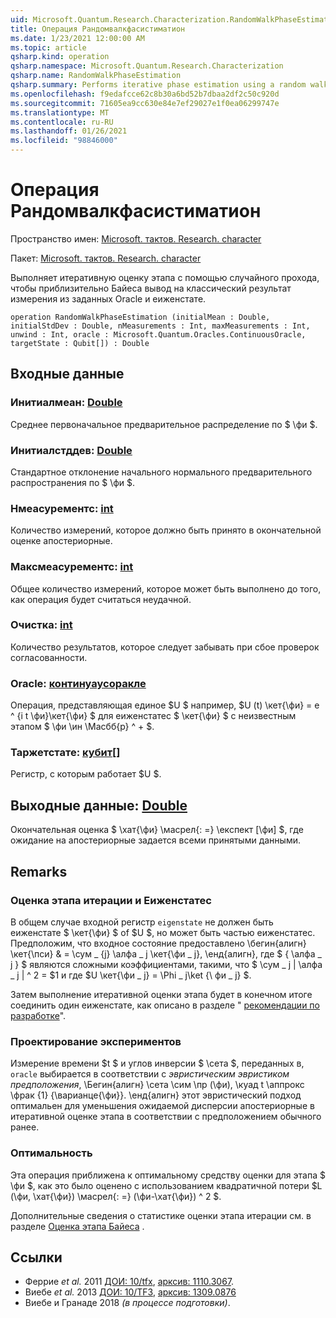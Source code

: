 ```yaml
---
uid: Microsoft.Quantum.Research.Characterization.RandomWalkPhaseEstimation
title: Операция Рандомвалкфасистиматион
ms.date: 1/23/2021 12:00:00 AM
ms.topic: article
qsharp.kind: operation
qsharp.namespace: Microsoft.Quantum.Research.Characterization
qsharp.name: RandomWalkPhaseEstimation
qsharp.summary: Performs iterative phase estimation using a random walk to approximate Bayesian inference on the classical measurement results from a given oracle and eigenstate.
ms.openlocfilehash: f9edafcce62c8b30a6bd52b7dbaa2df2c50c920d
ms.sourcegitcommit: 71605ea9cc630e84e7ef29027e1f0ea06299747e
ms.translationtype: MT
ms.contentlocale: ru-RU
ms.lasthandoff: 01/26/2021
ms.locfileid: "98846000"
---
```

# <a name="randomwalkphaseestimation-operation"></a>Операция Рандомвалкфасистиматион

Пространство имен: [Microsoft. тактов. Research. character](xref:Microsoft.Quantum.Research.Characterization)

Пакет: [Microsoft. тактов. Research. character](https://nuget.org/packages/Microsoft.Quantum.Research.Characterization)


Выполняет итеративную оценку этапа с помощью случайного прохода, чтобы приблизительно Байеса вывод на классический результат измерения из заданных Oracle и еиженстате.

```qsharp
operation RandomWalkPhaseEstimation (initialMean : Double, initialStdDev : Double, nMeasurements : Int, maxMeasurements : Int, unwind : Int, oracle : Microsoft.Quantum.Oracles.ContinuousOracle, targetState : Qubit[]) : Double
```


## <a name="input"></a>Входные данные

### <a name="initialmean--double"></a>Инитиалмеан: [Double](xref:microsoft.quantum.lang-ref.double)

Среднее первоначальное предварительное распределение по $ \фи $.


### <a name="initialstddev--double"></a>Инитиалстддев: [Double](xref:microsoft.quantum.lang-ref.double)

Стандартное отклонение начального нормального предварительного распространения по $ \фи $.


### <a name="nmeasurements--int"></a>Нмеасурементс: [int](xref:microsoft.quantum.lang-ref.int)

Количество измерений, которое должно быть принято в окончательной оценке апостериорные.


### <a name="maxmeasurements--int"></a>Максмеасурементс: [int](xref:microsoft.quantum.lang-ref.int)

Общее количество измерений, которое может быть выполнено до того, как операция будет считаться неудачной.


### <a name="unwind--int"></a>Очистка: [int](xref:microsoft.quantum.lang-ref.int)

Количество результатов, которое следует забывать при сбое проверок согласованности.


### <a name="oracle--continuousoracle"></a>Oracle: [континуаусоракле](xref:Microsoft.Quantum.Oracles.ContinuousOracle)

Операция, представляющая единое $U $ например, $U (t) \кет{\фи} = e ^ {i t \фи}\кет{\фи} $ для еиженстатес $ \кет{\фи} $ с неизвестным этапом $ \фи \ин \Масбб{р} ^ + $.


### <a name="targetstate--qubit"></a>Таржетстате: [кубит](xref:microsoft.quantum.lang-ref.qubit)[]

Регистр, с которым работает $U $.



## <a name="output--double"></a>Выходные данные: [Double](xref:microsoft.quantum.lang-ref.double)

Окончательная оценка $ \хат{\фи} \масрел{: =} \експект [\фи] $, где ожидание на апостериорные задается всеми принятыми данными.

## <a name="remarks"></a>Remarks

### <a name="iterative-phase-estimation-and-eigenstates"></a>Оценка этапа итерации и Еиженстатес

В общем случае входной регистр `eigenstate` не должен быть еиженстате $ \кет{\фи} $ of $U $, но может быть частью еиженстатес. Предположим, что входное состояние предоставлено \бегин{алигн} \кет{\пси} & = \сум \_ {j} \алфа \_ j \кет{\фи \_ j}, \енд{алигн}, где $ \{ \алфа \_ j \} $ являются сложными коэффициентами, такими, что $ \сум \_ j | \алфа \_ j | ^ 2 = $1 и где $U \кет{\фи \_ j} = \Phi \_ j\ket {\ фи \_ j} $.

Затем выполнение итеративной оценки этапа будет в конечном итоге соединить один еиженстате, как описано в разделе " [рекомендации по разработке](xref:microsoft.quantum.libraries.characterization#iterative-phase-estimation-without-eigenstates)".

### <a name="experiment-design"></a>Проектирование экспериментов

Измерение времени $t $ и углов инверсии $ \сета $, переданных в, `oracle` выбирается в соответствии с *эвристическим эвристиком предположения*, \Бегин{алигн} \сета \сим \пр (\фи), \куад t \аппрокс \фрак {1} {\варианце{\фи}}.
\енд{алигн} этот эвристический подход оптимальен для уменьшения ожидаемой дисперсии апостериорные в итеративной оценке этапа в соответствии с предположением обычного ранее.

### <a name="optimality"></a>Оптимальность

Эта операция приближена к оптимальному средству оценки для этапа $ \фи $, как это было оценено с использованием квадратичной потери $L (\фи, \хат{\фи}) \масрел{: =} (\фи-\хат{\фи}) ^ 2 $.

Дополнительные сведения о статистике оценки этапа итерации см. в разделе [Оценка этапа Байеса](xref:microsoft.quantum.libraries.characterization#bayesian-phase-estimation) .

## <a name="references"></a>Ссылки

- Феррие *et al.* 2011 [ДОИ: 10/tfx](https://doi.org/10.1007/s11128-012-0407-6), [арксив: 1110.3067](https://arxiv.org/abs/1110.3067).
- Виебе *et al.* 2013 [ДОИ: 10/TF3](https://doi.org/10.1103/PhysRevLett.112.190501), [арксив: 1309.0876](https://arxiv.org/abs/1309.0876)
- Виебе и Гранаде 2018 *(в процессе подготовки)*.